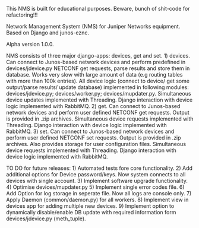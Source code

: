 This NMS is built for educational purposes. Beware, bunch of shit-code for refactoring!!!

Network Management System (NMS) for Juniper Networks equipment.
Based on Django and junos-eznc.

Alpha version 1.0.0.

NMS consists of three major django-apps: devices, get and set.
    1) devices. Can connect to Junos-based network devices and perform predefined in devices/jdevice.py NETCONF get
    requests, parse results and store them in database. Works very slow with large amount of data (e.g routing tables
    with more than 100k entries). All device logic (connect to device/ get some output/parse results/ update database)
    implemented in following modules: devices/jdevice.py; devices/worker.py; devices/mupdater.py.
    Simultaneous device updates implemented with Threading.
    Django interaction with device logic implemented with RabbitMQ.
    2) get. Can connect to Junos-based network devices and perform user defined NETCONF get requests. Output is provided
    in .zip archives.
    Simultaneous device requests implemented with Threading.
    Django interaction with device logic implemented with RabbitMQ.
    3) set. Can connect to Junos-based network devices and perform user defined NETCONF set requests. Output is provided
    in .zip archives. Also provides storage for user configuration files.
    Simultaneous device requests implemented with Threading.
    Django interaction with device logic implemented with RabbitMQ.

TO DO for future releases:
    1) Automated tests fore core functionality.
    2) Add additional options for Device password/keys. Now system connects to all devices with single account.
    3) Implement software upgrade functionality.
    4) Optimise devices/mupdater.py
    5) Implement single error codes file.
    6) Add Option for log storage in seperate file. Now all logs are console only.
    7) Apply Daemon (common/daemon.py) for all workers.
    8) Implement view in devices app for adding multiple new devices.
    9) Implement option to dynamically disable/enable DB update with required information form devices/jdevice.py
    (meth_tuple).
